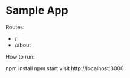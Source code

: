 ﻿# Sample App

Routes:
- /
- /about

How to run:

npm install
npm start
visit http://localhost:3000
